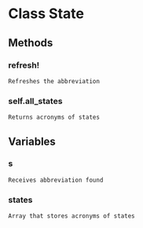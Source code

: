 # Class State

## Methods

### refresh!
    Refreshes the abbreviation

### self.all_states
    Returns acronyms of states

## Variables

### s
    Receives abbreviation found

### states
    Array that stores acronyms of states
